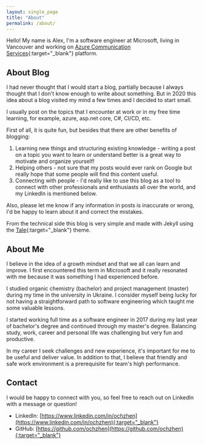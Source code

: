 ```yaml
---
layout: single_page
title: "About"
permalink: /about/
---
```


Hello! My name is Alex, I'm a software engineer at Microsoft, living in Vancouver and working on [Azure Communication Services](https://azure.microsoft.com/en-ca/services/communication-services/){:target="_blank"} platform.

## About Blog

I had never thought that I would start a blog, partially because I always thought that I don't know enough to write about something. But in 2020 this idea about a blog visited my mind a few times and I decided to start small.

I usually post on the topics that I encounter at work or in my free time learning, for example, azure, asp.net core, C#, CI/CD, etc.

First of all, it is quite fun, but besides that there are other benefits of blogging:

1. Learning new things and structuring existing knowledge - writing a post on a topic you want to learn or understand better is a great way to motivate and organize yourself!
2. Helping others - not sure that my posts would ever rank on Google but really hope that some people will find this content useful.
3. Connecting with people - I'd really like to use this blog as a tool to connect with other professionals and enthusiasts all over the world, and my LinkedIn is mentioned below.

Also, please let me know if any information in posts is inaccurate or wrong, I'd be happy to learn about it and correct the mistakes.

From the technical side this blog is very simple and made with Jekyll using the [Tale](https://github.com/chesterhow/tale/){:target="_blank"} theme.

## About Me

I believe in the idea of a growth mindset and that we all can learn and improve. I first encountered this term in Microsoft and it really resonated with me because it was something I had experienced before.

I studied organic chemistry (bachelor) and project management (master) during my time in the university in Ukraine. I consider myself being lucky for not having a straightforward path to software engineering which taught me some valuable lessons.

I started working full time as a software engineer in 2017 during my last year of bachelor's degree and continued through my master's degree. Balancing study, work, career and personal life was challenging but very fun and productive.

In my career I seek challenges and new experience, it's important for me to be useful and deliver value. In addition to that, I believe that friendly and safe work environment is a prerequisite for team's high performance.

## Contact

I would be happy to connect with you, so feel free to reach out on LinkedIn with a message or question!

- LinkedIn: [https://www.linkedin.com/in/ochzhen](https://www.linkedin.com/in/ochzhen){:target="_blank"}
- GitHub: [https://github.com/ochzhen](https://github.com/ochzhen){:target="_blank"}
